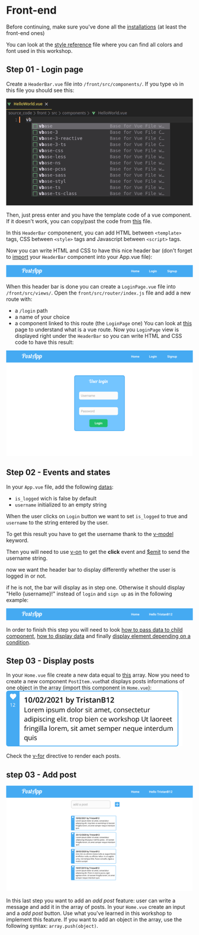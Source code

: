 # Front-end

Before continuing, make sure you've done all the [installations](https://github.com/TristanB12/postApp_workshop/blob/master/Installations.md) (at least the front-end ones)

You can look at the [style reference](https://github.com/TristanB12/postApp_workshop/blob/master/style_reference.md) file where you can find all colors and font used in this workshop.
## Step 01 - Login page

Create a `HeaderBar.vue` file into `/front/src/components/`. If you type `vb` in this file you should see this:

![plot](https://github.com/TristanB12/postApp_workshop/blob/master/asides/images/vuevb.png)

Then, just press enter and you have the template code of a vue component. If it doesn't work, you can copy/past the code from [this](https://github.com/TristanB12/postApp_workshop/blob/master/asides/content/TemplateCode.vue) file.

In this `HeaderBar` componenent, you can add HTML between `<template>` tags, CSS between `<style>` tags and Javascript between `<script>` tags.

Now you can write HTML and CSS to have this nice header bar (don't forget to [import](https://vuejs.org/v2/guide/components-registration.html#Local-Registration-in-a-Module-System) your `HeaderBar` component into your App.vue file):

![plot](https://github.com/TristanB12/postApp_workshop/blob/master/asides/images/headerbar.png)

When this header bar is done you can create a `LoginPage.vue` file into `/front/src/views/`. Open the `front/src/router/index.js` file and add a new route with:
  - a `/login` path
  - a name of your choice
  - a component linked to this route (the `LoginPage` one)
You can look at [this](https://router.vuejs.org/guide/#html) page to understand what is a vue route.
Now you `LoginPage` view is displayed right under the `HeaderBar` so you can write HTML and CSS code to have this result:

![plot](https://github.com/TristanB12/postApp_workshop/blob/master/asides/images/login%20page.png)


## Step 02 - Events and states

In your `App.vue` file, add the following [datas](https://v3.vuejs.org/guide/data-methods.html#data-properties):
  - `is_logged` wich is false by default
  - `username` initialized to an empty string
 
 When the user clicks on `Login` button we want to set `is_logged` to true and `username` to the string entered by the user.
 
 To get this result you have to get the username thank to the [v-model](https://vuejs.org/v2/guide/forms.html) keyword.
 
 Then you will need to use [v-on](https://vuejs.org/v2/guide/events.html) to get the **click** event and [$emit](https://vuejs.org/v2/guide/components.html#Emitting-a-Value-With-an-Event) to send the username string.
 
 now we want the header bar to display differently whether the user is logged in or not.

if he is not, the bar will display as in step one. Otherwise it should display "Hello {username}!" instead of `login` and `sign up` as in the following example:

![plot](https://github.com/TristanB12/postApp_workshop/blob/master/asides/images/headerbarloggedin.png)

In order to finish this step you will need to look [how to pass data to child component](https://vuejs.org/v2/guide/components.html#Passing-Data-to-Child-Components-with-Props), [how to display data](https://vuejs.org/v2/guide/syntax.html) and finally [display element depending on a condition](https://vuejs.org/v2/guide/conditional.html#v-if).

## Step 03 - Display posts

In your `Home.vue` file create a new data equal to [this](https://github.com/TristanB12/postApp_workshop/blob/master/asides/content/postsArray.txt) array.
Now you need to create a new component `PostItem.vue`that displays posts informations of one object in the array (import this component in `Home.vue`):
![plot](https://github.com/TristanB12/postApp_workshop/blob/master/asides/images/post.png)

Check the [v-for](https://vuejs.org/v2/guide/list.html) directive to render each posts.

## step 03 - Add post
![plot](https://github.com/TristanB12/postApp_workshop/blob/master/asides/images/home_page.png)

In this last step you want to add an *add post* feature: user can write a message and add it in the array of posts.
In your `Home.vue` create an input and a *add post* button.
Use what you've learned in this workshop to implement this feature. If you want to add an object in the array, use the following syntax:
`array.push(object)`.


